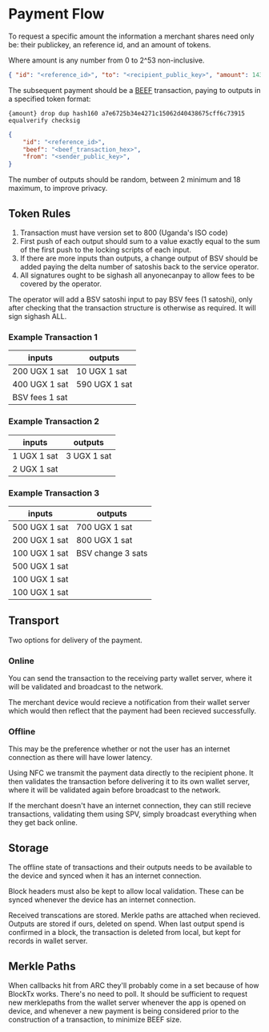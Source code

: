 # Payment Flow

To request a specific amount the information a merchant shares need only be: their publickey, an reference id, and an amount of tokens.

Where amount is any number from 0 to 2^53 non-inclusive.

```json
{ "id": "<reference_id>", "to": "<recipient_public_key>", "amount": 14389742 }
```

The subsequent payment should be a [BEEF](https://brc.dev/62) transaction, paying to outputs in a specified token format:

```
{amount} drop dup hash160 a7e6725b34e4271c15062d40438675cff6c73915 equalverify checksig
```

```json
{
    "id": "<reference_id>",
    "beef": "<beef_transaction_hex>",
    "from": "<sender_public_key>",
}
```

The number of outputs should be random, between 2 minimum and 18 maximum, to improve privacy.


## Token Rules

1. Transaction must have version set to 800 (Uganda's ISO code)
2. First push of each output should sum to a value exactly equal to the sum of the first push to the locking scripts of each input.
3. If there are more inputs than outputs, a change output of BSV should be added paying the delta number of satoshis back to the service operator.
4. All signatures ought to be sighash all anyonecanpay to allow fees to be covered by the operator.

The operator will add a BSV satoshi input to pay BSV fees (1 satoshi), only after checking that the transaction structure is otherwise as required. It will sign sighash ALL.

### Example Transaction 1
|inputs | outputs |
|---|---|
| 200 UGX 1 sat | 10 UGX 1 sat |
| 400 UGX 1 sat | 590 UGX 1 sat |
| BSV fees 1 sat |  |

### Example Transaction 2
|inputs | outputs |
|---|---|
| 1 UGX 1 sat | 3 UGX 1 sat |
| 2 UGX 1 sat |  |

### Example Transaction 3
|inputs | outputs |
|---|---|
| 500 UGX 1 sat | 700 UGX 1 sat |
| 200 UGX 1 sat | 800 UGX 1 sat |
| 100 UGX 1 sat | BSV change 3 sats |
| 500 UGX 1 sat |  |
| 100 UGX 1 sat |  |
| 100 UGX 1 sat |  |

## Transport

Two options for delivery of the payment.

### Online
You can send the transaction to the receiving party wallet server, where it will be validated and broadcast to the network.

The merchant device would recieve a notification from their wallet server which would then reflect that the payment had been recieved successfully.

### Offline
This may be the preference whether or not the user has an internet connection as there will have lower latency.

Using NFC we transmit the payment data directly to the recipient phone. It then validates the transaction before delivering it to its own wallet server, where it will be validated again before broadcast to the network.

If the merchant doesn't have an internet connection, they can still recieve transactions, validating them using SPV, simply broadcast everything when they get back online.

## Storage
The offline state of transactions and their outputs needs to be available to the device and synced when it has an internet connection.

Block headers must also be kept to allow local validation. These can be synced whenever the device has an internet connection.

Received transcations are stored. Merkle paths are attached when recieved. Outputs are stored if ours, deleted on spend. When last output spend is confirmed in a block, the transaction is deleted from local, but kept for records in wallet server.

## Merkle Paths
When callbacks hit from ARC they'll probably come in a set because of how BlockTx works. There's no need to poll. It should be sufficient to request new merklepaths from the wallet server whenever the app is opened on device, and whenever a new payment is being considered prior to the construction of a transaction, to minimize BEEF size.